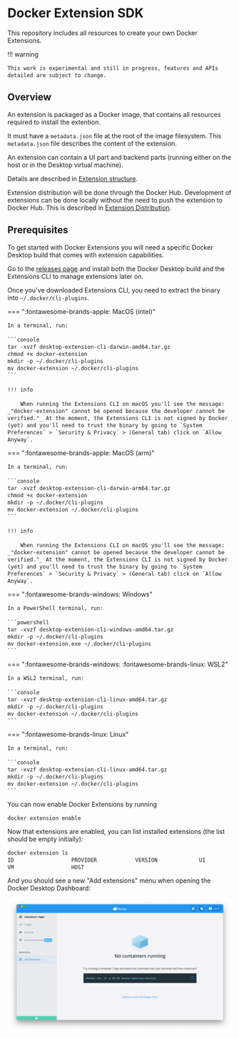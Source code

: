 # Docker Extension SDK

This repository includes all resources to create your own Docker Extensions.

!!! warning

    This work is experimental and still in progress, features and APIs detailed are subject to change.

## Overview

An extension is packaged as a Docker image, that contains all resources required to install the extention.

It must have a `metadata.json` file at the root of the image filesystem. This `metadata.json` file describes the content of the extension.

An extension can contain a UI part and backend parts (running either on the host or in the Desktop virtual machine).

Details are described in [Extension structure](extensions/METADATA.md).

Extension distribution will be done through the Docker Hub.
Development of extensions can be done locally without the need to push the extension to Docker Hub.
This is described in [Extension Distribution](extensions/DISTRIBUTION.md).

## Prerequisites

To get started with Docker Extensions you will need a specific Docker Desktop build that comes with extension capabilities.

Go to the [releases page](https://github.com/docker/extensions-sdk/releases/latest) and install both the Docker Desktop build and the Extensions CLI to manage extensions later on.

Once you've downloaded Extensions CLI, you need to extract the binary into `~/.docker/cli-plugins`.

=== ":fontawesome-brands-apple: MacOS (intel)"

    In a terminal, run:

    ```console
    tar -xvzf desktop-extension-cli-darwin-amd64.tar.gz
    chmod +x docker-extension
    mkdir -p ~/.docker/cli-plugins
    mv docker-extension ~/.docker/cli-plugins
    ```

    !!! info

        When running the Extensions CLI on macOS you'll see the message: _"docker-extension" cannot be opened because the developer cannot be verified."_ At the moment, the Extensions CLI is not signed by Docker (yet) and you'll need to trust the binary by going to `System Preferences` > `Security & Privacy` > (General tab) click on `Allow Anyway`.

=== ":fontawesome-brands-apple: MacOS (arm)"

    In a terminal, run:

    ```console
    tar -xvzf desktop-extension-cli-darwin-arm64.tar.gz
    chmod +x docker-extension
    mkdir -p ~/.docker/cli-plugins
    mv docker-extension ~/.docker/cli-plugins
    ```

    !!! info

        When running the Extensions CLI on macOS you'll see the message: _"docker-extension" cannot be opened because the developer cannot be verified."_ At the moment, the Extensions CLI is not signed by Docker (yet) and you'll need to trust the binary by going to `System Preferences` > `Security & Privacy` > (General tab) click on `Allow Anyway`.

=== ":fontawesome-brands-windows: Windows"

    In a PowerShell terminal, run:

    ```powershell
    tar -xvzf desktop-extension-cli-windows-amd64.tar.gz
    mkdir -p ~/.docker/cli-plugins
    mv docker-extension.exe ~/.docker/cli-plugins
    ```

=== ":fontawesome-brands-windows: :fontawesome-brands-linux: WSL2"

    In a WSL2 terminal, run:

    ```console
    tar -xvzf desktop-extension-cli-linux-amd64.tar.gz
    mkdir -p ~/.docker/cli-plugins
    mv docker-extension ~/.docker/cli-plugins
    ```

=== ":fontawesome-brands-linux: Linux"

    In a terminal, run:

    ```console
    tar -xvzf desktop-extension-cli-linux-amd64.tar.gz
    mkdir -p ~/.docker/cli-plugins
    mv docker-extension ~/.docker/cli-plugins
    ```

You can now enable Docker Extensions by running 

```console
docker extension enable
```

Now that extensions are enabled, you can list installed extensions (the list should be empty initially):

```console
docker extension ls 
ID                  PROVIDER            VERSION             UI                  VM                  HOST
```

And you should see a new "Add extensions" menu when opening the Docker Desktop Dashboard:

![Extensions enabled](images/extensions-enabled.png)

